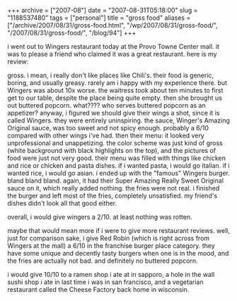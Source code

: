 +++
archive = ["2007-08"]
date = "2007-08-31T05:18:00"
slug = "1188537480"
tags = ["personal"]
title = "gross food"
aliases = ["/archive/2007/08/31/gross-food.html", "/wp/2007/08/31/gross-food/", "/2007/08/31/gross-food/", "/blog/94"]
+++

i went out to Wingers restaurant today at the Provo Towne Center mall. it
was to please a friend who claimed it was a great restaurant. here is my
review:

gross. i mean, i really don't like places like Chili's. their food is
generic, boring, and usually greasy. rarely am i happy with my experience
there. but Wingers was about 10x worse. the waitress took about ten
minutes to first get to our table, despite the place being quite empty.
then she brought us out buttered popcorn. what???? who serves buttered
popcorn as an appetizer? anyway, i figured we should give their wings
a shot, since it is called Wingers. they were entirely uninspiring. the
sauce, Winger's Amazing Original sauce, was too sweet and not spicy
enough. probably a 6/10 compared with other wings i've had. then their
menu: it looked very unprofessional and unappetizing. the color scheme was
just kind of gross (white background with black highlights on the top),
and the pictures of food were just not very good. their menu was filled
with things like chicken and rice or chicken and pasta dishes. if i wanted
pasta, i would go italian. if i wanted rice, i would go asian. i ended up
with the "famous" Wingers burger. bland bland bland. again, it had their
Super Amazing Really Sweet Original sauce on it, which really added
nothing. the fries were not real. i finished the burger and left most of
the fries, completely unsatisfied. my friend's dishes didn't look all that
good either.

overall, i would give wingers a 2/10. at least nothing was rotten.

maybe that would mean more if i were to give more restaurant reviews.
well, just for comparison sake, i give Red Robin (which is right across
from Wingers at the mall) a 6/10 in the franchise burger place category.
they have some unique and decently tasty burgers when one is in the mood,
and the fries are actually not bad. and definitely no buttered popcorn.

i would give 10/10 to a ramen shop i ate at in sapporo, a hole in the wall
sushi shop i ate in last time i was in san francisco, and a vegetarian
restaurant called the Cheese Factory back home in wisconsin.

